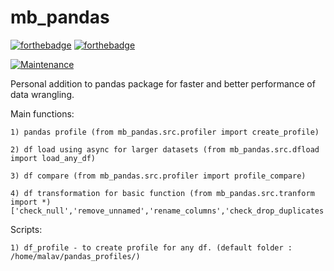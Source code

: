 # mb_pandas

[![forthebadge](https://forthebadge.com/images/badges/made-with-python.svg)](https://www.python.org/)
[![forthebadge](https://forthebadge.com/images/badges/built-by-neckbeards.svg)](https://github.com/bigmb)

[![Maintenance](https://img.shields.io/badge/Maintained%3F-yes-green.svg)](https://github.com/bigmb/mb_pandas/graphs/commit-activity)

Personal addition to pandas package for faster and better performance of data wrangling. 

Main functions:

    1) pandas profile (from mb_pandas.src.profiler import create_profile)

    2) df load using async for larger datasets (from mb_pandas.src.dfload import load_any_df)

    3) df compare (from mb_pandas.src.profiler import profile_compare)

    4) df transformation for basic function (from mb_pandas.src.tranform import *)
    ['check_null','remove_unnamed','rename_columns','check_drop_duplicates','get_dftype'])

Scripts:

    1) df_profile - to create profile for any df. (default folder : /home/malav/pandas_profiles/)
